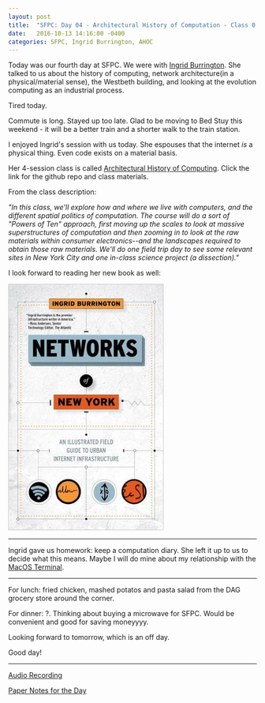 ```yaml
---
layout: post
title:  "SFPC: Day 04 - Architectural History of Computation - Class 0.5"
date:   2016-10-13 14:16:00 -0400
categories: SFPC, Ingrid Burrington, AHOC
---
```


Today was our fourth day at SFPC. We were with [Ingrid Burrington](http://lifewinning.net). She talked to us about the history of computing, network architecture(in a physical/material sense), the Westbeth building, and looking at the evolution computing as an industrial process.

Tired today.

Commute is long. Stayed up too late. Glad to be moving to Bed Stuy this weekend - it will be a better train and a shorter walk to the train station.

I enjoyed Ingrid's session with us today. She espouses that the internet *is* a physical thing. Even code exists on a material basis.

Her 4-session class is called [Architectural History of Computing](https://github.com/lifewinning/). Click the link for the github repo and class materials.

From the class description:

*"In this class, we'll explore how and where we live with computers, and the different spatial politics of computation. The course will do a sort of "Powers of Ten" approach, first moving up the scales to look at massive superstructures of computation and then zooming in to look at the raw materials within consumer electronics--and the landscapes required to obtain those raw materials. We'll do one field trip day to see some relevant sites in New York City and one in-class science project (a dissection)."*

I look forward to reading her new book as well:

[![Networks of New York: An Illustrated Field Guide to Urban Internet Infrastructure](/images/networksOfNYC.jpg)](https://www.amazon.com/Networks-New-York-Illustrated-Infrastructure/dp/1612195423/ref=sr_1_1?ie=UTF8&qid=1476388342&sr=8-1&keywords=ingrid+burrington)

---

Ingrid gave us homework: keep a computation diary. She left it up to us to decide what this means. Maybe I will do mine about my relationship with the [MacOS Terminal](https://en.wikipedia.org/wiki/Terminal_(macOS)).

---

For lunch: fried chicken, mashed potatos and pasta salad from the DAG grocery store around the corner.

For dinner: ?. Thinking about buying a microwave for SFPC. Would be convenient and good for saving moneyyyy.

Looking forward to tomorrow, which is an off day.

Good day!

------
[Audio Recording](https://www.dropbox.com/s/mvrijsfb9v1akbm/10132016_IngridBurrington.m4a?dl=0)

[Paper Notes for the Day](https://www.dropbox.com/sh/zg7qdev08uzvf3p/AADl9mVT51U29saSxgI9V7tCa?dl=0)

